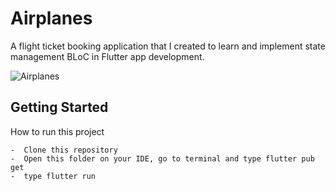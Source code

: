 # Airplanes

A flight ticket booking application that I created to learn and implement state management BLoC in Flutter app development.

![Airplanes](https://github.com/RFerdiawan/flutter_airplane_app/blob/master/assets/airplane_cover.png)

## Getting Started

How to run this project

    -  Clone this repository
    -  Open this folder on your IDE, go to terminal and type flutter pub get
    -  type flutter run